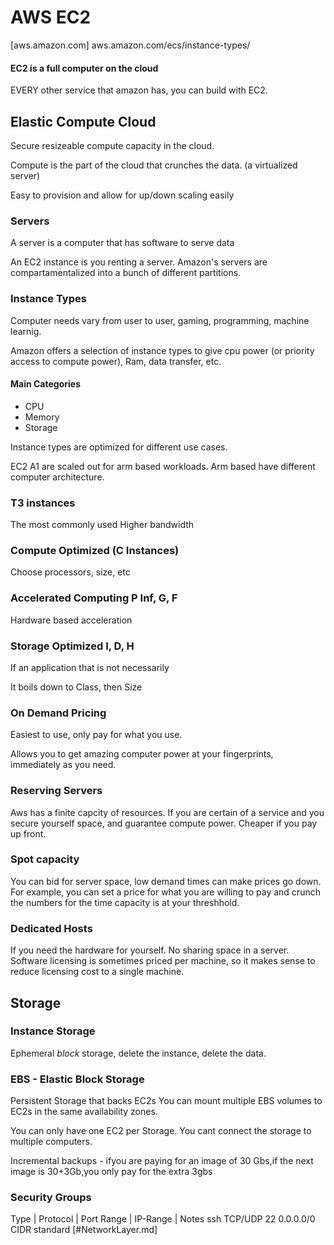 # AWS EC2
[aws.amazon.com] aws.amazon.com/ecs/instance-types/
#### EC2 is a full computer on the cloud
EVERY other service that amazon has, you can build with EC2.

## Elastic Compute Cloud
Secure resizeable compute capacity in the cloud.

Compute is the part of the cloud that crunches the data. (a virtualized server)

Easy to provision and allow for up/down scaling easily

### Servers
A server is a computer that has software to serve data

An EC2 instance is you renting a server.
Amazon's servers are compartamentalized into a bunch of different partitions.

### Instance Types

Computer needs vary from user to user, gaming, programming, machine learnig.

Amazon offers a selection of instance types to give cpu power (or priority access to compute power), Ram, data transfer, etc. 

#### Main Categories
- CPU
- Memory
- Storage

Instance types are optimized for different use cases. 

EC2 A1 are scaled out for arm based workloads. Arm based have different computer architecture.

### T3 instances
The most commonly used
Higher bandwidth

### Compute Optimized (C Instances)
Choose processors, size, etc 

### Accelerated Computing P Inf, G, F
Hardware based acceleration

### Storage Optimized I, D, H
If an application that is not necessarily 

It boils down to Class, then Size


### On Demand Pricing

Easiest to use, only pay for what you use.

Allows you to get amazing computer power at your fingerprints, immediately as you need.

### Reserving Servers

Aws has a finite capcity of resources. If you are certain of a service and you secure yourself space, and guarantee compute power.
Cheaper if you pay up front.

### Spot capacity

You can bid for server space, low demand times can make prices go down. 
For example, you can set a price for what you are willing to pay and crunch the numbers for the time capacity is at your threshhold. 

### Dedicated Hosts

If you need the hardware for yourself. No sharing space in a server. Software licensing is sometimes priced per machine, so it makes sense to reduce licensing cost to a single machine.

## Storage

### Instance Storage
Ephemeral *block* storage, delete the instance, delete the data.

### EBS - Elastic Block Storage

Persistent Storage that backs EC2s
You can mount multiple EBS volumes to EC2s in the same availability zones.

You can only have one EC2 per Storage. You cant connect the storage to multiple computers.

Incremental backups - ifyou are paying for an image of 30 Gbs,if the next image is 30+3Gb,you only pay for the extra 3gbs

### Security Groups
Type   |   Protocol   |   Port Range   |   IP-Range   |   Notes 
ssh	 		TCP/UDP			22			   0.0.0.0/0	
  										 CIDR standard
										[#NetworkLayer.md]


